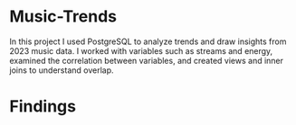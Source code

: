 # Music-Trends
In this project I used PostgreSQL to analyze trends and draw insights from 2023 music data. I worked with variables such as streams and energy, examined the correlation between variables, and created views and inner joins to understand overlap.

# Findings
